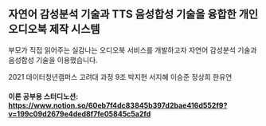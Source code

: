 자연어 감성분석 기술과 TTS 음성합성 기술을 융합한 개인 오디오북 제작 시스템
-----

부모가 직접 읽어주는 실감나는 오디오북 서비스를 개발하고자 자연어 감성분석 기술과 음성합성 기술을 이용했습니다.


2021 데이터청년캠퍼스 고려대 과정 9조 박지현 서지혜 이승준 정상희 한유연


#### 이론 공부용 스터디노션: <https://www.notion.so/60eb7f4dc83845b397d2bae416d552f9?v=199c09d2679e4ded8f7fe05845c5a2fd>
